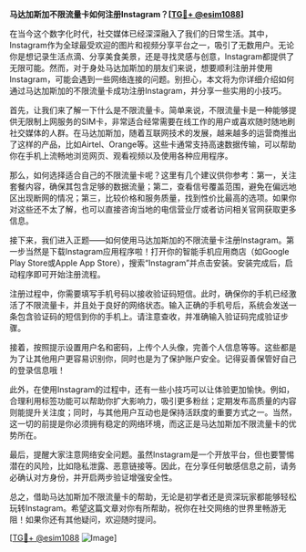 **马达加斯加不限流量卡如何注册Instagram？[[TG💪+ @esim1088](https://t.me/s/esim1088)]**

在当今这个数字化时代，社交媒体已经深深融入了我们的日常生活。其中，Instagram作为全球最受欢迎的图片和视频分享平台之一，吸引了无数用户。无论你是想记录生活点滴、分享美食美景，还是寻找灵感与创意，Instagram都提供了无限可能。然而，对于身处马达加斯加的朋友们来说，想要顺利注册并使用Instagram，可能会遇到一些网络连接的问题。别担心，本文将为你详细介绍如何通过马达加斯加的不限流量卡成功注册Instagram，并分享一些实用的小技巧。

首先，让我们来了解一下什么是不限流量卡。简单来说，不限流量卡是一种能够提供无限制上网服务的SIM卡，非常适合经常需要在线工作的用户或喜欢随时随地刷社交媒体的人群。在马达加斯加，随着互联网技术的发展，越来越多的运营商推出了这样的产品，比如Airtel、Orange等。这些卡通常支持高速数据传输，可以帮助你在手机上流畅地浏览网页、观看视频以及使用各种应用程序。

那么，如何选择适合自己的不限流量卡呢？这里有几个建议供你参考：第一，关注套餐内容，确保其包含足够的数据流量；第二，查看信号覆盖范围，避免在偏远地区出现断网的情况；第三，比较价格和服务质量，找到性价比最高的选项。如果你对这些还不太了解，也可以直接咨询当地的电信营业厅或者访问相关官网获取更多信息。

接下来，我们进入正题——如何使用马达加斯加的不限流量卡注册Instagram。第一步当然是下载Instagram应用程序啦！打开你的智能手机应用商店（如Google Play Store或Apple App Store），搜索“Instagram”并点击安装。安装完成后，启动程序即可开始注册流程。

注册过程中，你需要填写手机号码以接收验证码短信。此时，确保你的手机已经激活了不限流量卡，并且处于良好的网络状态。输入正确的手机号后，系统会发送一条包含验证码的短信到你的手机上。请注意查收，并准确输入验证码完成验证步骤。

接着，按照提示设置用户名和密码，上传个人头像，完善个人信息等等。这些都是为了让其他用户更容易识别你，同时也是为了保护账户安全。记得妥善保管好自己的登录信息哦！

此外，在使用Instagram的过程中，还有一些小技巧可以让体验更加愉快。例如，合理利用标签功能可以帮助你扩大影响力，吸引更多粉丝；定期发布高质量的内容则能提升关注度；同时，与其他用户互动也是保持活跃度的重要方式之一。当然，这一切的前提是你必须拥有稳定的网络环境，而这正是马达加斯加不限流量卡的优势所在。

最后，提醒大家注意网络安全问题。虽然Instagram是一个开放平台，但也要警惕潜在的风险，比如隐私泄露、恶意链接等。因此，在分享任何敏感信息之前，请务必确认对方身份，并开启两步验证增强安全性。

总之，借助马达加斯加不限流量卡的帮助，无论是初学者还是资深玩家都能够轻松玩转Instagram。希望这篇文章对你有所帮助，祝你在社交网络的世界里畅游无阻！如果你还有其他疑问，欢迎随时提问。

[[TG💪+ @esim1088](https://t.me/s/esim1088) ![Image](https://i.postimg.cc/4NQfJmqS/Snipaste-2025-05-13-00-14-12.png)]